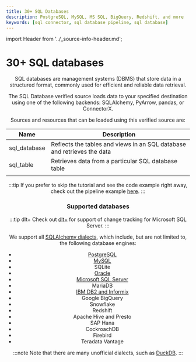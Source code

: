```yaml
---
title: 30+ SQL Databases
description: PostgreSQL, MySQL, MS SQL, BigQuery, Redshift, and more
keywords: [sql connector, sql database pipeline, sql database]
---
```

import Header from '../_source-info-header.md';

# 30+ SQL databases

<Header/>

SQL databases are management systems (DBMS) that store data in a structured format, commonly used for efficient and reliable data retrieval.

The SQL Database verified source loads data to your specified destination using one of the following backends: SQLAlchemy, PyArrow, pandas, or ConnectorX.

Sources and resources that can be loaded using this verified source are:

| Name         | Description                                                          |
| ------------ | -------------------------------------------------------------------- |
| sql_database | Reflects the tables and views in an SQL database and retrieves the data |
| sql_table    | Retrieves data from a particular SQL database table                  |
|              |                                                                      |

:::tip
If you prefer to skip the tutorial and see the code example right away, check out the pipeline example [here](https://github.com/dlt-hub/verified-sources/blob/master/sources/sql_database_pipeline.py).
:::

### Supported databases

:::tip dlt+
Check out [dlt+](../../../plus/ecosystem/ms-sql.md) for support of change tracking for Microsoft SQL Server.
:::

We support all [SQLAlchemy dialects](https://docs.sqlalchemy.org/en/20/dialects/), which include, but are not limited to, the following database engines:


* [PostgreSQL](./troubleshooting#postgres--mssql)
* [MySQL](./troubleshooting#mysql)
* SQLite
* [Oracle](./troubleshooting#oracle)
* [Microsoft SQL Server](./troubleshooting#postgres--mssql)
* MariaDB
* [IBM DB2 and Informix](./troubleshooting#db2)
* Google BigQuery
* Snowflake
* Redshift
* Apache Hive and Presto
* SAP Hana
* CockroachDB
* Firebird
* Teradata Vantage

:::note
Note that there are many unofficial dialects, such as [DuckDB](https://duckdb.org/).
:::

